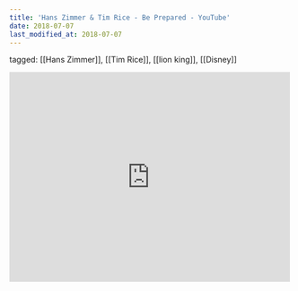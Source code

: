 ```yaml
---
title: 'Hans Zimmer & Tim Rice - Be Prepared - YouTube'
date: 2018-07-07
last_modified_at: 2018-07-07
---
```

tagged: [[Hans Zimmer]], [[Tim Rice]], [[lion king]], [[Disney]]
<iframe allow="accelerometer; autoplay; clipboard-write; encrypted-media; gyroscope; picture-in-picture" allowfullscreen="" frameborder="0" height="375" id="youtube_iframe" src="https://www.youtube.com/embed/tQzobwStW_U?feature=oembed&amp;enablejsapi=1&amp;origin=https://safe.txmblr.com&amp;wmode=opaque" width="500"></iframe>